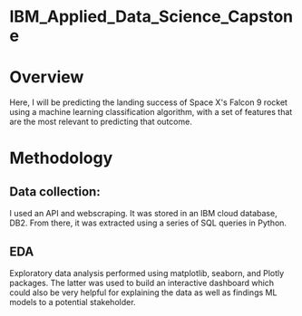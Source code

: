 # IBM_Applied_Data_Science_Capstone

# Overview

Here, I will be predicting the landing success of Space X's Falcon 9 rocket using a machine learning classification algorithm, with a set of features that are the most relevant to predicting that outcome. 

# Methodology

## Data collection:

I used an API and webscraping. It was stored in an IBM cloud database, DB2. From there, it was extracted using a series of SQL queries in Python. 

## EDA 

Exploratory data analysis performed using matplotlib, seaborn, and Plotly packages. The latter was used to build an interactive dashboard which could also be very helpful for explaining the data as well as findings ML models to a potential stakeholder.

